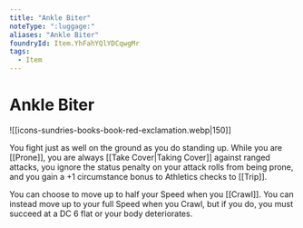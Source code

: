 ```yaml
---
title: "Ankle Biter"
noteType: ":luggage:"
aliases: "Ankle Biter"
foundryId: Item.YhFahYQlYDCqwgMr
tags:
  - Item
---
```


# Ankle Biter
![[icons-sundries-books-book-red-exclamation.webp|150]]

You fight just as well on the ground as you do standing up. While you are [[Prone]], you are always [[Take Cover|Taking Cover]] against ranged attacks, you ignore the status penalty on your attack rolls from being prone, and you gain a +1 circumstance bonus to Athletics checks to [[Trip]].

You can choose to move up to half your Speed when you [[Crawl]]. You can instead move up to your full Speed when you Crawl, but if you do, you must succeed at a DC 6 flat or your body deteriorates.
